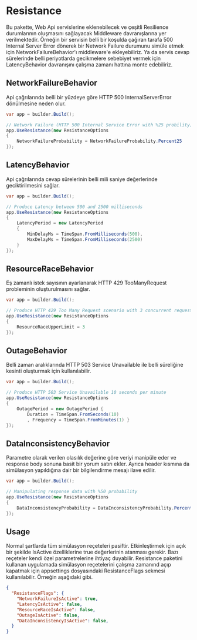 # Resistance

Bu pakette, Web Api servislerine eklenebilecek ve çeşitli Resilience durumlarının oluşmasını sağlayacak Middleware davranışlarına yer verilmektedir. Örneğin bir servisin belli bir koşulda çağıran tarafa 500 Internal Server Error dönerek bir Network Failure durumunu simüle etmek için NetworkFailureBehavior'ı middleware'e ekleyebiliriz. Ya da servis cevap sürelerinde belli periyotlarda gecikmelere sebebiyet vermek için LatencyBehavior davranışını çalışma zamanı hattına monte edebiliriz.

## NetworkFailureBehavior

Api çağrılarında belli bir yüzdeye göre HTTP 500 InternalServerError dönülmesine neden olur.

```csharp
var app = builder.Build();

// Network Failure (HTTP 500 Internal Service Error with %25 probility)
app.UseResistance(new ResistanceOptions
{
    NetworkFailureProbability = NetworkFailureProbability.Percent25
});
```

## LatencyBehavior

Api çağrılarında cevap sürelerinin belli mili saniye değerlerinde geciktirilmesini sağlar.

```csharp
var app = builder.Build();

// Produce Latency between 500 and 2500 milliseconds
app.UseResistance(new ResistanceOptions
{
    LatencyPeriod = new LatencyPeriod
    {
        MinDelayMs = TimeSpan.FromMilliseconds(500),
        MaxDelayMs = TimeSpan.FromMilliseconds(2500)
    }
});
```

## ResourceRaceBehavior

Eş zamanlı istek sayısının ayarlanarak HTTP 429 TooManyRequest probleminin oluşturulmasını sağlar.

```csharp
var app = builder.Build();

// Produce HTTP 429 Too Many Request scenario with 3 concurrent request
app.UseResistance(new ResistanceOptions
{
    ResourceRaceUpperLimit = 3
});
```

## OutageBehavior

Belli zaman aralıklarında HTTP 503 Service Unavailable ile belli süreliğine kesinti oluşturmak için kullanılabilir.

```csharp
var app = builder.Build();

// Produce HTTP 503 Service Unavailable 10 seconds per minute
app.UseResistance(new ResistanceOptions
{
    OutagePeriod = new OutagePeriod { 
        Duration = TimeSpan.FromSeconds(10)
        , Frequency = TimeSpan.FromMinutes(1) }
});
```

## DataInconsistencyBehavior

Parametre olarak verilen olasılık değerine göre veriyi manipüle eder ve response body sonuna basit bir yorum satırı ekler. Ayrıca header kısmına da simülasyon yapıldığına dair bir bilgilendirme mesajı ilave edilir.

```csharp
var app = builder.Build();

// Manipulating response data with %50 probability
app.UseResistance(new ResistanceOptions
{
    DataInconsistencyProbability = DataInconsistencyProbability.Percent50
});
```

## Usage

Normal şartlarda tüm simülasyon reçeteleri pasiftir. Etkinleştirmek için açık bir şekilde IsActive özelliklerine true değerlerinin atanması gerekir. Bazı reçeteler kendi özel parametrelerine ihtiyaç duyabilir. Resistance paketini kullanan uygulamada simülasyon reçetelerini çalışma zamanınd açıp kapatmak için appsettings dosyasındaki ResistanceFlags sekmesi kullanılabilir. Örneğin aşağıdaki gibi.

```json
{
  "ResistanceFlags": {
    "NetworkFailureIsActive": true,
    "LatencyIsActive": false,
    "ResourceRaceIsActive": false,
    "OutageIsActive": false,
    "DataInconsistencyIsActive": false,
  }
}
```
